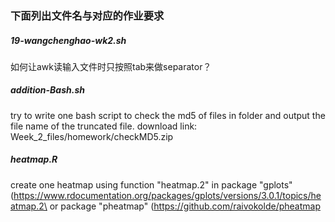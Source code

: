 ### 下面列出文件名与对应的作业要求

##### 19-wangchenghao-wk2.sh
如何让awk读输入文件时只按照tab来做separator？

##### addition-Bash.sh
try to write one bash script to check the md5 of files in folder and output the file name of the truncated file.
download link: Week_2_files/homework/checkMD5.zip

##### heatmap.R
create one heatmap using function "heatmap.2" in package "gplots" (https://www.rdocumentation.org/packages/gplots/versions/3.0.1/topics/heatmap.2\ or package "pheatmap" (https://github.com/raivokolde/pheatmap
